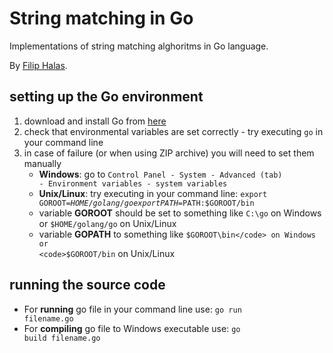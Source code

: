 String matching in Go
==================
Implementations of string matching alghoritms in Go language.

By <a href="mailto:xgam33@gmail.com">Filip Halas</a>.

setting up the Go environment
-----------------------------
1. download and install Go from <a href="https://code.google.com/p/go/downloads/list">here</a>
2. check that environmental variables are set correctly - try executing <code>go</code> in your command line 
3. in case of failure (or when using ZIP archive) you will need to set them manually
   * <b>Windows</b>: go to <code>Control Panel - System - Advanced (tab) - Environment variables - system variables</code>
   * <b>Unix/Linux</b>: try executing in your command line: <code>export GOROOT=$HOME/golang/go export PATH=$PATH:$GOROOT/bin</code>
   * variable <b>GOROOT</b> should be set to something like <code>C:\go</code>  on Windows or <code>$HOME/golang/go</code> on Unix/Linux
   * variable <b>GOPATH</b> to something like <code>$GOROOT\bin</code> on Windows or <code>$GOROOT/bin</code> on Unix/Linux

running the source code
-----------------------
* For <b>running</b> go file in your command line use: <code>go run filename.go</code>
* For <b>compiling</b> go file to Windows executable use: <code>go build filename.go</code>
